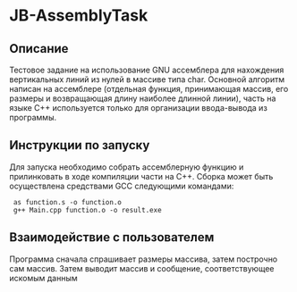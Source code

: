 # JB-AssemblyTask
## Описание
Тестовое задание на использование GNU ассемблера для нахождения вертикальных линий из нулей в массиве типа char.
Основной алгоритм написан на ассемблере (отдельная функция, принимающая массив, его размеры и возвращающая длину наиболее длинной линии),
часть на языке С++ используется только для организации ввода-вывода из программы.
## Инструкции по запуску
Для запуска необходимо собрать ассемблерную функцию и прилинковать в ходе компиляции части на C++.
Сборка может быть осуществлена средствами GCC следующими командами:
```
 as function.s -o function.o
 g++ Main.cpp function.o -o result.exe
```
## Взаимодействие с пользователем
Программа сначала спрашивает размеры массива, затем построчно сам массив. Затем выводит массив и сообщение, соответствующее искомым данным
